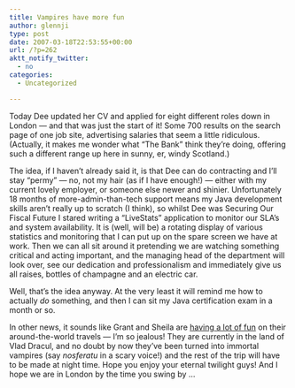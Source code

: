 ```yaml
---
title: Vampires have more fun
author: glennji
type: post
date: 2007-03-18T22:53:55+00:00
url: /?p=262
aktt_notify_twitter:
  - no
categories:
  - Uncategorized

---
```

Today Dee updated her CV and applied for eight different roles down in London &#8212; and that was just the start of it! Some 700 results on the search page of one job site, advertising salaries that seem a little ridiculous. (Actually, it makes me wonder what &#8220;The Bank&#8221; think they&#8217;re doing, offering such a different range up here in sunny, er, windy Scotland.)
  
The idea, if I haven&#8217;t already said it, is that Dee can do contracting and I&#8217;ll stay &#8220;permy&#8221; &#8212; no, not my hair (as if I have enough!) &#8212; either with my current lovely employer, or someone else newer and shinier. Unfortunately 18 months of more-admin-than-tech support means my Java development skills aren&#8217;t really up to scratch (I think), so whilst Dee was Securing Our Fiscal Future I stared writing a &#8220;LiveStats&#8221; application to monitor our SLA&#8217;s and system availability. It is (well, will be) a rotating display of various statistics and monitoring that I can put up on the spare screen we have at work. Then we can all sit around it pretending we are watching something critical and acting important, and the managing head of the department will look over, see our dedication and professionalism and immediately give us all raises, bottles of champagne and an electric car.
  
Well, that&#8217;s the idea anyway. At the very least it will remind me how to actually _do_ something, and then I can sit my Java certification exam in a month or so.
  
In other news, it sounds like Grant and Sheila are [having a lot of fun][1] on their around-the-world travels &#8212; I&#8217;m so jealous! They are currently in the land of Vlad Dracul, and no doubt by now they&#8217;ve been turned into immortal vampires (say _nosferatu_ in a scary voice!) and the rest of the trip will have to be made at night time. Hope you enjoy your eternal twilight guys! And I hope we are in London by the time you swing by &#8230;

 [1]: http://gsheppard.twibble.org/blog/ "link"
